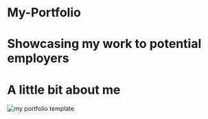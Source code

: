 # My-Portfolio
# Showcasing my work to potential employers 
# A little bit about me 
![my portfolio template](https://user-images.githubusercontent.com/61889874/86989316-c8044b80-c15f-11ea-8363-9b96a13fb8ca.JPG)
